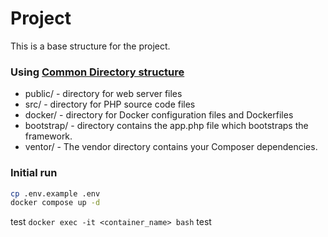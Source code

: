 # Project

This is a base structure for the project.

### Using [Common Directory structure](https://phptherightway.com/#common_directory_structure)
* public/ - directory for web server files
* src/ - directory for PHP source code files
* docker/ - directory for Docker configuration files and Dockerfiles
* bootstrap/ - directory contains the app.php file which bootstraps the framework.
* ventor/ - The vendor directory contains your Composer dependencies.

### Initial run
```bash
cp .env.example .env
docker compose up -d
```

test `docker exec -it <container_name> bash` test
